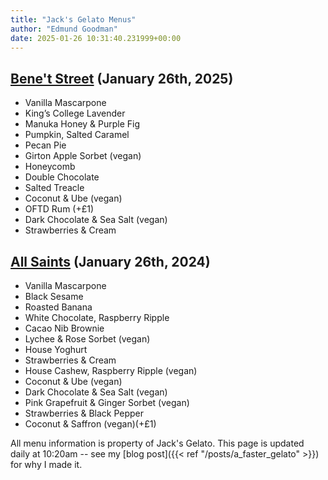 ```yaml
---
title: "Jack's Gelato Menus"
author: "Edmund Goodman"
date: 2025-01-26 10:31:40.231999+00:00
---
```


## [Bene't Street](https://www.jacksgelato.com/bene-t-street-menu) (January 26th, 2025)

- Vanilla Mascarpone
- King’s College Lavender
- Manuka Honey & Purple Fig
- Pumpkin, Salted Caramel
- Pecan Pie
- Girton Apple Sorbet (vegan)
- Honeycomb
- Double Chocolate
- Salted Treacle
- Coconut & Ube (vegan)
- OFTD Rum (+£1)
- Dark Chocolate & Sea Salt (vegan)
- Strawberries & Cream


## [All Saints](https://www.jacksgelato.com/all-saints-menu) (January 26th, 2024)

- Vanilla Mascarpone
- Black Sesame
- Roasted Banana
- White Chocolate, Raspberry Ripple
- Cacao Nib Brownie
- Lychee & Rose Sorbet (vegan)
- House Yoghurt
- Strawberries & Cream
- House Cashew, Raspberry Ripple (vegan)
- Coconut & Ube (vegan)
- Dark Chocolate & Sea Salt (vegan)
- Pink Grapefruit & Ginger Sorbet (vegan)
- Strawberries & Black Pepper
- Coconut & Saffron (vegan)(+£1)

All menu information is property of Jack's Gelato. This page is
updated daily at 10:20am -- see my
[blog post]({{< ref "/posts/a_faster_gelato" >}}) for why I made it.
